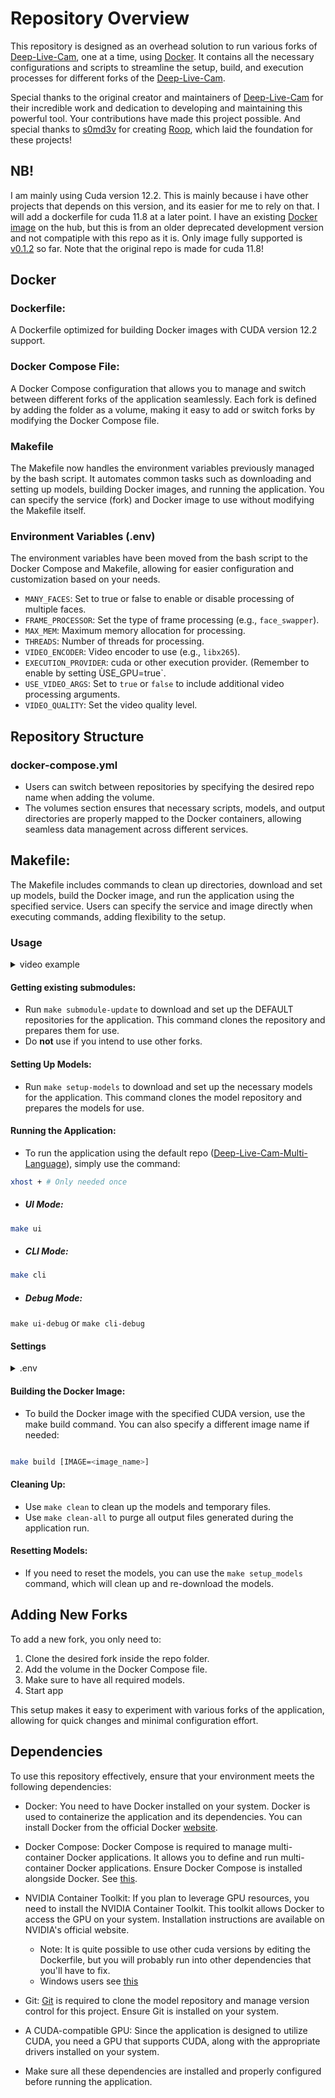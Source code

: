 # Repository Overview
This repository is designed as an overhead solution to run various forks of [Deep-Live-Cam](https://github.com/hacksider/Deep-Live-Cam), one at a time, using [Docker](https://www.docker.com/products/docker-hub/). It contains all the necessary configurations and scripts to streamline the setup, build, and execution processes for different forks of the [Deep-Live-Cam](https://github.com/hacksider/Deep-Live-Cam). 

Special thanks to the original creator and maintainers of [Deep-Live-Cam](https://github.com/hacksider/Deep-Live-Cam) for their incredible work and dedication to developing and maintaining this powerful tool. Your contributions have made this project possible.
And special thanks to [s0md3v](https://github.com/s0md3v) for creating [Roop](https://github.com/s0md3v/roop), which laid the foundation for these projects!



## NB!
I am mainly using Cuda version 12.2. This is mainly because i have other projects that depends on this version, and its easier for me to rely on that. I will add a dockerfile for cuda 11.8 at a later point. I have an existing [Docker image](https://hub.docker.com/layers/avgradmin/deep-swap/v0.0.6-cuda11.8/images/sha256-322d6fb27b849d691aeb9a962abefb0f597c4463e307a4ab7a5f992d14c482d3?context=repo)
on the hub, but this is from an older deprecated development version and not compatiple with this repo as it is. Only image fully supported is [v0.1.2](https://hub.docker.com/layers/avgradmin/deep-swap/v0.1.2-cuda-12.2/images/sha256-17d70af9e9b3d18a3277b2e079248d1f033354ed6c773e89783863406a6533d8?context=repo) so far.
Note that the original repo is made for cuda 11.8!
## Docker
### Dockerfile: 
A Dockerfile optimized for building Docker images with CUDA version 12.2 support. 
### Docker Compose File: 
A Docker Compose configuration that allows you to manage and switch between different forks of the application seamlessly. Each fork is defined by adding the folder as a volume, making it easy to add or switch forks by modifying the Docker Compose file.

### Makefile
The Makefile now handles the environment variables previously managed by the bash script. It automates common tasks such as downloading and setting up models, building Docker images, and running the application. You can specify the service (fork) and Docker image to use without modifying the Makefile itself.

### Environment Variables (.env)
The environment variables have been moved from the bash script to the Docker Compose and Makefile, allowing for easier configuration and customization based on your needs.
- `MANY_FACES`: Set to true or false to enable or disable processing of multiple faces.
- `FRAME_PROCESSOR`: Set the type of frame processing (e.g., `face_swapper`).
- `MAX_MEM`: Maximum memory allocation for processing.
- `THREADS`: Number of threads for processing.
- `VIDEO_ENCODER`: Video encoder to use (e.g., `libx265`).
- `EXECUTION_PROVIDER`: cuda or other execution provider. (Remember to enable by setting ÙSE_GPU=true`.
- `USE_VIDEO_ARGS`: Set to `true` or `false` to include additional video processing arguments.
- `VIDEO_QUALITY`: Set the video quality level.

## Repository Structure
### docker-compose.yml
- Users can switch between repositories by specifying the desired repo name when adding the volume.
- The volumes section ensures that necessary scripts, models, and output directories are properly mapped to the Docker containers, allowing seamless data management across different services.
## Makefile: 
The Makefile includes commands to clean up directories, download and set up models, build the Docker image, and run the application using the specified service. Users can specify the service and image directly when executing commands, adding flexibility to the setup.

### Usage
<details>
  <summary>video example</summary>
  
https://github.com/user-attachments/assets/6975f688-08a1-4c33-9727-896e6d2c3c08

</details>

#### Getting existing submodules:
- Run `make submodule-update` to download and set up the DEFAULT repositories for the application. This command clones the repository and prepares them for use.
- Do **not** use if you intend to use other forks.
#### Setting Up Models:
- Run `make setup-models` to download and set up the necessary models for the application. This command clones the model repository and prepares the models for use.
#### Running the Application:

- To run the application using the default repo ([Deep-Live-Cam-Multi-Language](https://github.com/AVGRadmin/Deep-Live-Cam-Multi-Language)), simply use the command:
```bash
xhost + # Only needed once
```
- ##### UI Mode:
```bash
make ui
```
- ##### CLI Mode:
```bash
make cli
```
- ##### Debug Mode:
`make ui-debug` or `make cli-debug`
#### Settings
<details>
  <summary>.env</summary>

#####   Outputs
These settings should be left as they are to ensure compatibility with future docker images. Possibly for changes in my own fork if you intend to use that.
```env
# Directories
APP_DIR=./Deep-Live-Cam
STARTUP_SCRIPT=./docker_script.sh
MODELS_DIR=./models
OUTPUT_DIR=./output
```
#####   App settings
These are settings you probably wanna play around with and create the best ones for your usage. 
```env
# Processor Settings
SERVER_ONLY=false # If true, the container will wait for files to be sent from https://github.com/luna-nightbyte/GoMediaFlow. NOTE: Only works with Deet-Batch-Swap!!
MANY_FACES=true
FRAME_PROCESSOR=face_swapper,face_enhancer

# Performance Settings
MAX_MEM=16
THREADS=4
KEEP_AUDIO=true
ALSO_ENHANCE_FACE=true

# Video Settings
USE_VIDEO_ARGS=false
VIDEO_QUALITY=0
VIDEO_ENCODER=libx265
KEEP_FPS=true

# GPU
USE_GPU=true
EXECUTION_PROVIDER=cuda
GPU_COUNT=1
```

</details>

#### Building the Docker Image:

- To build the Docker image with the specified CUDA version, use the make build command. You can also specify a different image name if needed:
```bash

make build [IMAGE=<image_name>]
```
#### Cleaning Up:
- Use `make clean` to clean up the models and temporary files.
- Use `make clean-all` to purge all output files generated during the application run.
#### Resetting Models:
- If you need to reset the models, you can use the `make setup_models` command, which will clean up and re-download the models.
## Adding New Forks
To add a new fork, you only need to:
1. Clone the desired fork inside the repo folder.
2. Add the volume in the Docker Compose file.
3. Make sure to have all required models.
4. Start app
   
This setup makes it easy to experiment with various forks of the application, allowing for quick changes and minimal configuration effort.

## Dependencies

To use this repository effectively, ensure that your environment meets the following dependencies:

- Docker: You need to have Docker installed on your system. Docker is used to containerize the application and its dependencies. You can install Docker from the official Docker [website](https://docs.docker.com/engine/install/).

- Docker Compose: Docker Compose is required to manage multi-container Docker applications. It allows you to define and run multi-container Docker applications. Ensure Docker Compose is installed alongside Docker. See [this](https://docs.docker.com/compose/install/).

- NVIDIA Container Toolkit: If you plan to leverage GPU resources, you need to install the NVIDIA Container Toolkit. This toolkit allows Docker to access the GPU on your system. Installation instructions are available on NVIDIA's official website.
    - Note: It is quite possible to use other cuda versions by editing the Dockerfile, but you will probably run into other dependencies that you'll have to fix.
    - Windows users see [this](https://docs.docker.com/desktop/gpu/)

- Git: [Git](https://git-scm.com/book/en/v2/Getting-Started-Installing-Git) is required to clone the model repository and manage version control for this project. Ensure Git is installed on your system.

- A CUDA-compatible GPU: Since the application is designed to utilize CUDA, you need a GPU that supports CUDA, along with the appropriate drivers installed on your system.

- Make sure all these dependencies are installed and properly configured before running the application.
